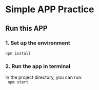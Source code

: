 # Simple APP Practice

## Run this APP

### 1. Set up the environment
```npm install```

### 2. Run the app in terminal
In the project directory, you can run: <br>
``` npm start```


